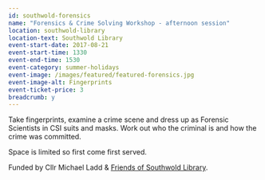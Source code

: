 ```yaml
---
id: southwold-forensics
name: "Forensics & Crime Solving Workshop - afternoon session"
location: southwold-library
location-text: Southwold Library
event-start-date: 2017-08-21
event-start-time: 1330
event-end-time: 1530
event-category: summer-holidays
event-image: /images/featured/featured-forensics.jpg
event-image-alt: Fingerprints
event-ticket-price: 3
breadcrumb: y
---
```


Take fingerprints, examine a crime scene and dress up as Forensic Scientists in CSI suits and masks. Work out who the criminal is and how the crime was committed.

Space is limited so first come first served.

Funded by Cllr Michael Ladd & [Friends of Southwold Library](/about/member-organisations/friends-of-southwold-library-fosl/).
